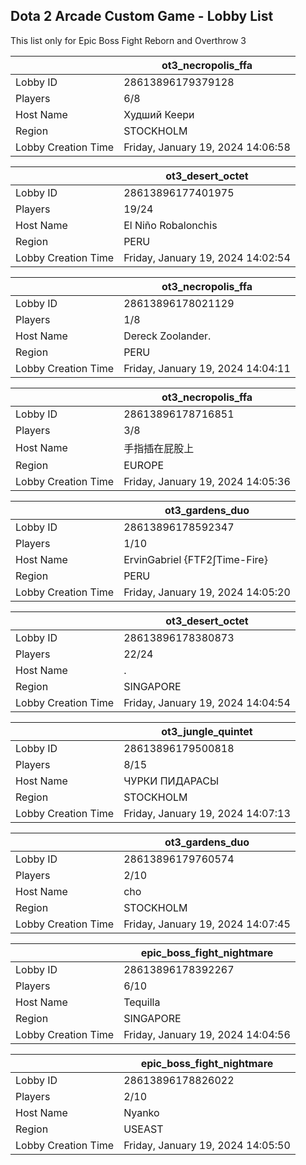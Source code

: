 ## Dota 2 Arcade Custom Game - Lobby List

This list only for Epic Boss Fight Reborn and Overthrow 3

|  | ot3_necropolis_ffa |
| ------ | ------ |
| Lobby ID | 28613896179379128 |
| Players | 6/8 |
| Host Name | Худший Кеери |
| Region | STOCKHOLM |
| Lobby Creation Time | Friday, January 19, 2024 14:06:58 |


|  | ot3_desert_octet |
| ------ | ------ |
| Lobby ID | 28613896177401975 |
| Players | 19/24 |
| Host Name | El Niño Robalonchis |
| Region | PERU |
| Lobby Creation Time | Friday, January 19, 2024 14:02:54 |


|  | ot3_necropolis_ffa |
| ------ | ------ |
| Lobby ID | 28613896178021129 |
| Players | 1/8 |
| Host Name | Dereck Zoolander. |
| Region | PERU |
| Lobby Creation Time | Friday, January 19, 2024 14:04:11 |


|  | ot3_necropolis_ffa |
| ------ | ------ |
| Lobby ID | 28613896178716851 |
| Players | 3/8 |
| Host Name | 手指插在屁股上 |
| Region | EUROPE |
| Lobby Creation Time | Friday, January 19, 2024 14:05:36 |


|  | ot3_gardens_duo |
| ------ | ------ |
| Lobby ID | 28613896178592347 |
| Players | 1/10 |
| Host Name | ErvinGabriel {FTF2∫Time-Fire} |
| Region | PERU |
| Lobby Creation Time | Friday, January 19, 2024 14:05:20 |


|  | ot3_desert_octet |
| ------ | ------ |
| Lobby ID | 28613896178380873 |
| Players | 22/24 |
| Host Name | . |
| Region | SINGAPORE |
| Lobby Creation Time | Friday, January 19, 2024 14:04:54 |


|  | ot3_jungle_quintet |
| ------ | ------ |
| Lobby ID | 28613896179500818 |
| Players | 8/15 |
| Host Name | ЧУРКИ ПИДАРАСЫ |
| Region | STOCKHOLM |
| Lobby Creation Time | Friday, January 19, 2024 14:07:13 |


|  | ot3_gardens_duo |
| ------ | ------ |
| Lobby ID | 28613896179760574 |
| Players | 2/10 |
| Host Name | cho |
| Region | STOCKHOLM |
| Lobby Creation Time | Friday, January 19, 2024 14:07:45 |


|  | epic_boss_fight_nightmare |
| ------ | ------ |
| Lobby ID | 28613896178392267 |
| Players | 6/10 |
| Host Name | Tequilla |
| Region | SINGAPORE |
| Lobby Creation Time | Friday, January 19, 2024 14:04:56 |


|  | epic_boss_fight_nightmare |
| ------ | ------ |
| Lobby ID | 28613896178826022 |
| Players | 2/10 |
| Host Name | Nyanko |
| Region | USEAST |
| Lobby Creation Time | Friday, January 19, 2024 14:05:50 |


